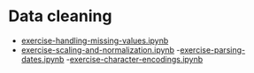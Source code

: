 # Data cleaning #
 - [exercise-handling-missing-values.ipynb](https://github.com/shivshankar9/Technolabs_Pre_learn/tree/main/Data%20Cleaning)
 - [exercise-scaling-and-normalization.ipynb](https://github.com/shivshankar9/Technolabs_Pre_learn/blob/main/Data%20Cleaning/exercise-scaling-and-normalization.ipynb)
 -[exercise-parsing-dates.ipynb](https://github.com/shivshankar9/Technolabs_Pre_learn/blob/main/Data%20Cleaning/exercise-parsing-dates.ipynb)
 -[exercise-character-encodings.ipynb](exercise-character-encodings.ipynb)

